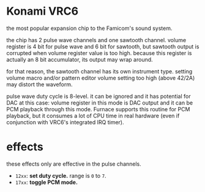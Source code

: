 # Konami VRC6

the most popular expansion chip to the Famicom's sound system.

the chip has 2 pulse wave channels and one sawtooth channel.
volume register is 4 bit for pulse wave and 6 bit for sawtooth, but sawtooth output is corrupted when volume register value is too high. because this register is actually an 8 bit accumulator, its output may wrap around.

for that reason, the sawtooth channel has its own instrument type. setting volume macro and/or pattern editor volume setting too high (above 42/2A) may distort the waveform.

pulse wave duty cycle is 8-level. it can be ignored and it has potential for DAC at this case: volume register in this mode is DAC output and it can be PCM playback through this mode.
Furnace supports this routine for PCM playback, but it consumes a lot of CPU time in real hardware (even if conjunction with VRC6's integrated IRQ timer).

# effects

these effects only are effective in the pulse channels.

- `12xx`: **set duty cycle.** range is `0` to `7`.
- `17xx`: **toggle PCM mode.**

